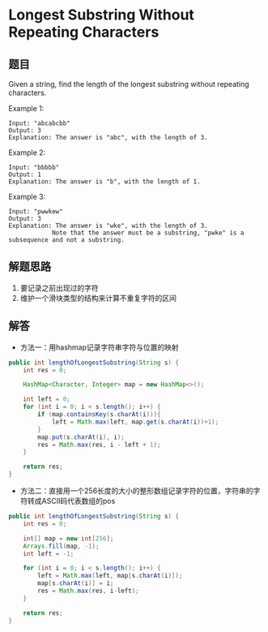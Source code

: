 # Longest Substring Without Repeating Characters

## 题目

Given a string, find the length of the longest substring without repeating characters.

Example 1:

    Input: "abcabcbb"
    Output: 3
    Explanation: The answer is "abc", with the length of 3. 

Example 2:

    Input: "bbbbb"
    Output: 1
    Explanation: The answer is "b", with the length of 1.

Example 3:

    Input: "pwwkew"
    Output: 3
    Explanation: The answer is "wke", with the length of 3. 
                Note that the answer must be a substring, "pwke" is a subsequence and not a substring.

## 解题思路

1. 要记录之前出现过的字符
2. 维护一个滑块类型的结构来计算不重复字符的区间

## 解答

- 方法一：用hashmap记录字符串字符与位置的映射

```java
public int lengthOfLongestSubstring(String s) {
    int res = 0;

    HashMap<Character, Integer> map = new HashMap<>();

    int left = 0;
    for (int i = 0; i < s.length(); i++) {
        if (map.containsKey(s.charAt(i))){
            left = Math.max(left, map.get(s.charAt(i))+1);
        }
        map.put(s.charAt(i), i);
        res = Math.max(res, i - left + 1);
    }

    return res;
}
```

- 方法二：直接用一个256长度的大小的整形数组记录字符的位置，字符串的字符转成ASCII码代表数组的pos

```java
public int lengthOfLongestSubstring(String s) {
    int res = 0;

    int[] map = new int[256];
    Arrays.fill(map, -1);
    int left = -1;

    for (int i = 0; i < s.length(); i++) {
        left = Math.max(left, map[s.charAt(i)]);
        map[s.charAt(i)] = i;
        res = Math.max(res, i-left);
    }

    return res;
}
```